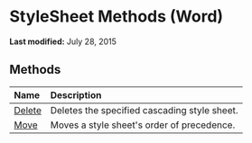 
# StyleSheet Methods (Word)

 **Last modified:** July 28, 2015


## Methods



|**Name**|**Description**|
|:-----|:-----|
| [Delete](12395676-8aee-6503-1081-bc136aed6fd2.md)|Deletes the specified cascading style sheet.|
| [Move](2f142a64-d47d-8858-39ca-26f4cff4d096.md)|Moves a style sheet's order of precedence.|
